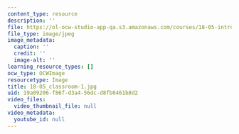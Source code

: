 ```yaml
---
content_type: resource
description: ''
file: https://ol-ocw-studio-app-qa.s3.amazonaws.com/courses/18-05-introduction-to-probability-and-statistics-spring-2014/19a09206f86fd3a456dcd8fb0461b8d2_18-05_classroom-1.jpg
file_type: image/jpeg
image_metadata:
  caption: ''
  credit: ''
  image-alt: ''
learning_resource_types: []
ocw_type: OCWImage
resourcetype: Image
title: 18-05_classroom-1.jpg
uid: 19a09206-f86f-d3a4-56dc-d8fb0461b8d2
video_files:
  video_thumbnail_file: null
video_metadata:
  youtube_id: null
---
```

